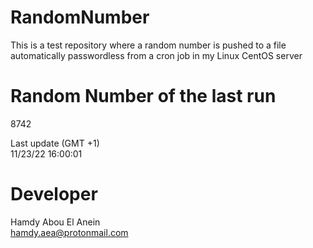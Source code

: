 # RandomNumber    
This is a test repository where a random number is pushed to a file automatically passwordless from a cron job in my Linux CentOS server    
# Random Number of the last run   
8742
      
Last update (GMT +1)    
11/23/22 16:00:01
# Developer    
Hamdy Abou El Anein   
hamdy.aea@protonmail.com
